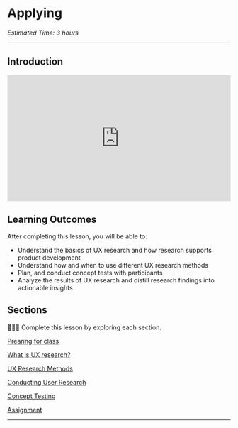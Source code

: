 # Applying

*Estimated Time: 3 hours*

---

## Introduction

<div style="position: relative; padding-bottom: 56.25%; height: 0;">
  <iframe width="560" height="315" src="https://www.youtube.com/embed/3MIvwmCioBo" title="YouTube video player" frameborder="0" allow="accelerometer; autoplay; clipboard-write; encrypted-media; gyroscope; picture-in-picture; web-share" allowfullscreen style="position: absolute; top: 0; left: 0; width: 100%; height: 100%;"
></iframe>
</div>



## **Learning Outcomes**

After completing this lesson, you will be able to:

- Understand the basics of UX research and how research supports product development
- Understand how and when to use different UX research methods
- Plan, and conduct concept tests with participants
- Analyze the results of UX research and distill research findings into actionable insights



## Sections

<aside>

👩🏿‍🏫 Complete this lesson by exploring each section. 

</aside>

[Prearing for class](ux-research/class-prep.md)

[What is UX research?](ux-research/basics.md)

[UX Research Methods](ux-research/methods.md)

[Conducting User Research](ux-research/conducting-research.md)

[Concept Testing](ux-research/concept-testing.md)

[Assignment](ux-research/assignment.md)

---
